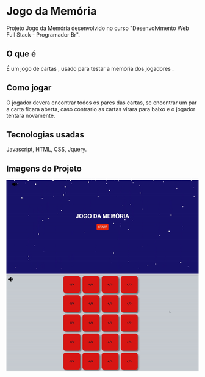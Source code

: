 # Jogo da  Memória
Projeto Jogo da Memória desenvolvido no curso "Desenvolvimento Web Full Stack - Programador Br".

## O que é
É um jogo de cartas , usado para testar a memória dos jogadores .

## Como jogar
O jogador devera encontrar todos os pares das cartas, se encontrar um par a carta ficara aberta, caso contrario as cartas virara para baixo  e o jogador  tentara novamente.

## Tecnologias usadas
Javascript,
HTML,
CSS,
Jquery.


## Imagens  do  Projeto

 <img src="./imagens/gif tela inicio jogo.gif">
 
 
 
  <img src="./imagens/gif tela cartas.gif">


